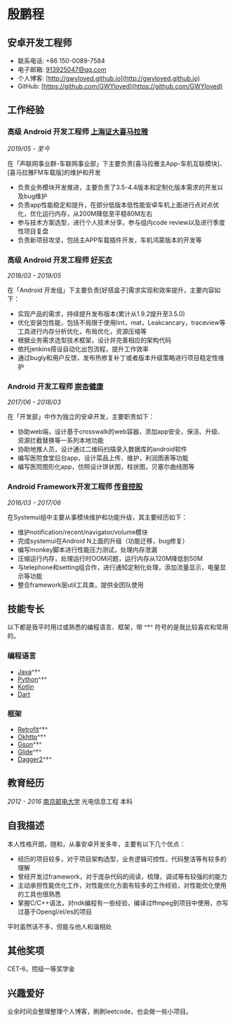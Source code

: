 # 殷鹏程

## 安卓开发工程师

- 联系电话: +86 150-0089-7584
- 电子邮箱: [913925047@qq.com](913925047@qq.com)
- 个人博客: [http://gwyloved.github.io](http://gwyloved.github.io)
- GitHub: [https://github.com/GWYloved](https://github.com/GWYloved)

## 工作经验

### **高级 Android 开发工程师** [上海证大喜马拉雅](https://www.ximalaya.com/)

*2019/05 - 至今*

在「声联网事业群-车联网事业部」下主要负责[喜马拉雅主App-车机互联模块]、[喜马拉雅FM车载版]的维护和开发

* 负责业务模块开发推进，主要负责了3.5-4.4版本和定制化版本需求的开发以及bug维护
* 负责app性能稳定和提升，在部分低版本低性能安卓车机上面进行点对点优化，优化运行内存，从200M降低至平稳80M左右
* 参与技术方案选型，进行个人技术分享，参与组内code review以及进行季度性项目复盘
* 负责新项目攻坚，包括主APP车载插件开发，车机鸿蒙版本的开发等

### **高级 Android 开发工程师** [好买衣](http://www.haomaiyi.com/)

*2018/03 - 2019/05*

在「Android 开发组」下主要负责[好搭盒子]需求实现和效率提升，主要内容如下：

* 实现产品的需求，持续提升发布版本(累计从1.9.2提升至3.5.0)
* 优化安装包性能，包括不局限于使用lint，mat，Leakcancary，traceview等工具进行内存分析优化，布局优化，资源压缩等
* 根据业务需求选型技术框架，设计并完善相应的架构代码
* 依托jenkins搭设自动化出包流程，提升工作效率
* 通过bugly和用户反馈，发布热修复补丁或者版本升级策略进行项目稳定性维护

### **Android 开发工程师** [崇杏健康](https://www.highwho.com/)

*2017/06 - 2018/03*

在「开发部」中作为独立的安卓开发，主要职责如下：

* 协助web端，设计基于crosswalk的web容器，添加app安全，保活、升级、资源拦截替换等一系列本地功能
* 协助地推人员，设计通过二维码扫描录入数据库的android软件
* 编写医院食堂后台app，设计菜品上传、维护，利润图表等功能
* 编写医院图形化app，仿照设计饼状图，柱状图，贝塞尔曲线图等

### **Android Framework开发工程师** [传音控股](http://www.transsion.com/)


*2016/03 - 2017/06*

在Systemui组中主要从事模块维护和功能升级，其主要经历如下：

* 维护notification/recent/navigator/volume模块
* 完成systemui在Android N上面的升级（功能迁移，bug修复）
* 编写monkey脚本进行性能压力测试，处理内存泄漏
* 压缩运行内存，处理运行时OOM问题，运行内存从120M降低到50M
* 与telephone和setting组合作，进行通知定制化处理，添加流量显示，电量显示等功能
* 整合framework层util工具类，提供全团队使用

## 技能专长

以下都是我平时用过或熟悉的编程语言、框架，带 ^†^ 符号的是我比较喜欢和常用的。

### 编程语言

- [Java](https://www.java.com)^†^
- [Python](https://www.python.org)^†^
- [Kotlin](http://kotlinlang.org)
- [Dart](https://dart.dev/)

### 框架

- [Retrofit](https://github.com/square/retrofit)^†^
- [Okhttp](https://github.com/square/okhttp)^†^
- [Gson](https://github.com/google/gson)^†^
- [Glide](https://github.com/bumptech/glide)^†^
- [Dagger2](https://github.com/google/dagger)^†^

## 教育经历

*2012 - 2016* [南京邮电大学](http://www.njupt.edu.cn/) 光电信息工程 本科

## 自我描述

本人性格开朗，随和，从事安卓开发多年，主要有以下几个优点：

* 经历的项目较多，对于项目架构选型，业务逻辑可控性，代码整洁等有较多的理解
* 曾经开发过framework，对于庞杂代码的阅读，梳理，调试等有较强的的能力
* 主动承担性能优化工作，对性能优化方面有较多的工作经验，对性能优化使用的工具也很熟悉
* 掌握C/C++语法，对ndk编程有一些经验，编译过ffmpeg到项目中使用，亦写过基于Opengl/el/es的项目

平时虽然话不多，但能与他人和谐相处

## 其他奖项

CET-6，院级一等奖学金

## 兴趣爱好

业余时间会整理整理个人博客，刷刷leetcode，也会做一些小项目。
